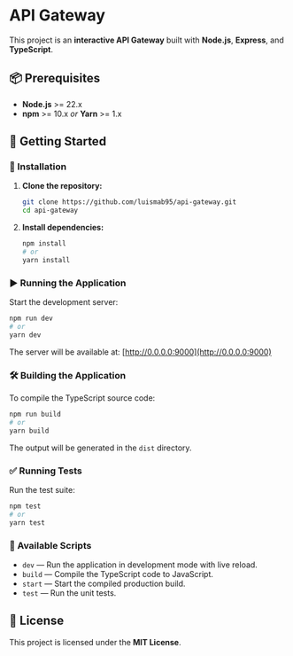 # API Gateway

This project is an **interactive API Gateway** built with **Node.js**, **Express**, and **TypeScript**.

## 📦 Prerequisites

- **Node.js** >= 22.x  
- **npm** >= 10.x _or_ **Yarn** >= 1.x

## 🚀 Getting Started

### 🔧 Installation

1. **Clone the repository:**
   ```sh
   git clone https://github.com/luismab95/api-gateway.git
   cd api-gateway
   ```

2. **Install dependencies:**
   ```sh
   npm install
   # or
   yarn install
   ```

### ▶️ Running the Application

Start the development server:

```sh
npm run dev
# or
yarn dev
```

The server will be available at: [http://0.0.0.0:9000](http://0.0.0.0:9000)

### 🛠️ Building the Application

To compile the TypeScript source code:

```sh
npm run build
# or
yarn build
```

The output will be generated in the `dist` directory.

### ✅ Running Tests

Run the test suite:

```sh
npm test
# or
yarn test
```

### 📜 Available Scripts

- `dev` — Run the application in development mode with live reload.
- `build` — Compile the TypeScript code to JavaScript.
- `start` — Start the compiled production build.
- `test` — Run the unit tests.

## 📄 License

This project is licensed under the **MIT License**.
